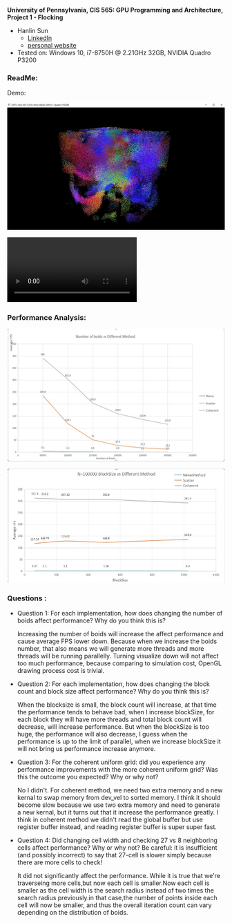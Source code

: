 **University of Pennsylvania, CIS 565: GPU Programming and Architecture,
Project 1 - Flocking**

* Hanlin Sun
  *  [LinkedIn](https://www.linkedin.com/in/hanlin-sun-7162941a5/)
  *  [personal website](https://hanlinsun.github.io/)
* Tested on:  Windows 10, i7-8750H @ 2.21GHz 32GB, NVIDIA Quadro P3200

### ReadMe:

Demo:

![Demo graph](images/demograph.JPG)

![Demo video](images/output.mp4)

### Performance Analysis:

![number of boids](images/graph.JPG)

![number of BlockSize](images/graph2.JPG)

### Questions : 
* Question 1: For each implementation, how does changing the number of boids affect performance? Why do you think this is?

  Increasing the number of boids will increase the affect performance and cause average FPS lower down. Because when we increase the boids number, that also means we will generate more threads and more threads will be running parallelly. Turning visualize down will not affect too much performance, because comparing to simulation cost, OpenGL drawing process cost is trivial. 

* Question 2: For each implementation, how does changing the block count and block size affect performance? Why do you think this is?

  When the blocksize is small, the block count will increase, at that time the performance tends to behave bad, when I increase blockSize, for each block they will have more threads and total block count will decrease, will increase performance.
  But when the blockSize is too huge, the performance will also decrease, I guess when the performance is up to the limit of parallel, when we increase blockSize it will not bring us performance increase anymore.

* Question 3: For the coherent uniform grid: did you experience any performance improvements with the more coherent uniform grid? Was this the outcome you expected? Why or why not?
  
  No I didn't. For coherent method, we need two extra memory and a new kernal to swap memory from dev_vel to sorted memory. I think it should become slow because we use two extra memory and need to generate a new kernal, but it turns out that it increase the performance greatly.
  I think in coherent method we didn't read the global buffer but use register buffer instead, and reading register buffer is super super fast.

* Question 4: Did changing cell width and checking 27 vs 8 neighboring cells affect performance? Why or why not? Be careful: it is insufficient (and possibly incorrect) to say that 27-cell is slower simply because there are more cells to check!
  
  It did not significantly affect the performance. While it is true that we're traverseing more cells,but now each cell is smaller.Now each cell is smaller as the cell width is the search radius instead of two times the search radius previously.in that case,the number of points inside each cell will now be smaller, and thus the overall iteration count can vary depending on the distribution of boids.
